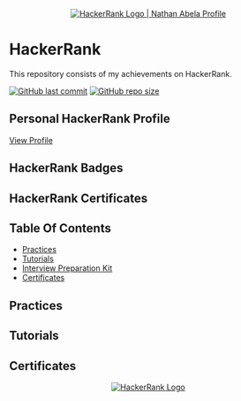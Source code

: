 <p align="center">
    <a href="https://www.hackerrank.com/yaduttampareek95">
        <img alt="HackerRank Logo | Nathan Abela Profile" src="https://hrcdn.net/fcore/assets/brand/typemark_60x200-7435b42d20.svg" >
    </a>
</p>

# HackerRank

This repository consists of my achievements on HackerRank.

[![GitHub last commit](https://img.shields.io/github/last-commit/nathan-abela/HackerRank-Solutions)](https://github.com/Yaduttam95/Hackerrank/commits/master)
[![GitHub repo size](https://img.shields.io/github/repo-size/nathan-abela/HackerRank-Solutions)](https://github.com/Yaduttam95/Hackerrank/archive/master.zip)

## Personal HackerRank Profile

[View Profile](https://www.hackerrank.com/Yaduttam95)

## HackerRank Badges




## HackerRank Certificates





## Table Of Contents

* [Practices](#practices)
* [Tutorials](#tutorials)
* [Interview Preparation Kit](#interview-preparation-kit)
* [Certificates](#certificates)

## Practices
## Tutorials
## Certificates

<p align="center">
    <a href="https://www.hackerrank.com/Yaduttam95">
        <img alt="HackerRank Logo" src="https://hrcdn.net/fcore/assets/brand/h_mark_sm-966d2b45e3.svg">
    </a>
</p>


